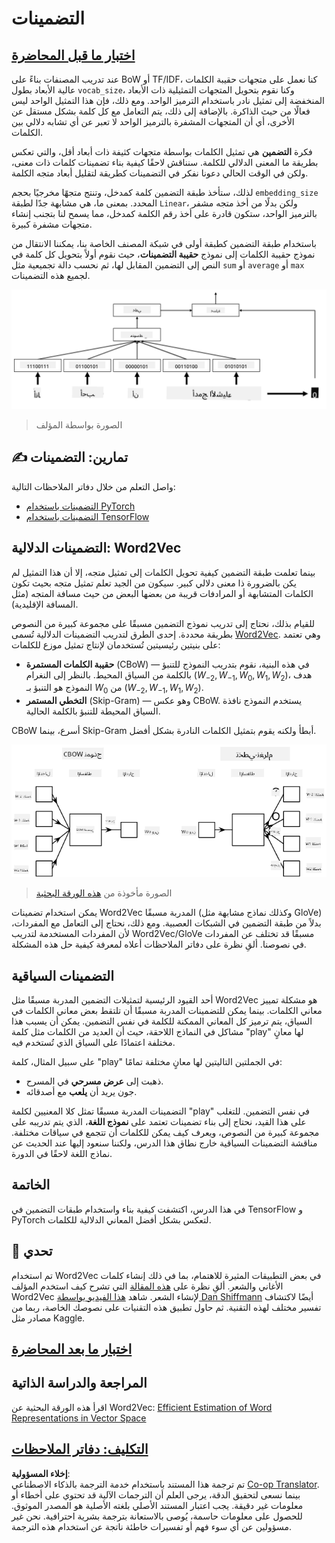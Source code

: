 <!--
CO_OP_TRANSLATOR_METADATA:
{
  "original_hash": "e40b47ac3fd48f71304ede1474e66293",
  "translation_date": "2025-08-26T08:13:38+00:00",
  "source_file": "lessons/5-NLP/14-Embeddings/README.md",
  "language_code": "ar"
}
-->
# التضمينات

## [اختبار ما قبل المحاضرة](https://red-field-0a6ddfd03.1.azurestaticapps.net/quiz/114)

عند تدريب المصنفات بناءً على BoW أو TF/IDF، كنا نعمل على متجهات حقيبة الكلمات عالية الأبعاد بطول `vocab_size`، وكنا نقوم بتحويل المتجهات التمثيلية ذات الأبعاد المنخفضة إلى تمثيل نادر باستخدام الترميز الواحد. ومع ذلك، فإن هذا التمثيل الواحد ليس فعالًا من حيث الذاكرة. بالإضافة إلى ذلك، يتم التعامل مع كل كلمة بشكل مستقل عن الأخرى، أي أن المتجهات المشفرة بالترميز الواحد لا تعبر عن أي تشابه دلالي بين الكلمات.

فكرة **التضمين** هي تمثيل الكلمات بواسطة متجهات كثيفة ذات أبعاد أقل، والتي تعكس بطريقة ما المعنى الدلالي للكلمة. سنناقش لاحقًا كيفية بناء تضمينات كلمات ذات معنى، ولكن في الوقت الحالي دعونا نفكر في التضمينات كطريقة لتقليل أبعاد متجه الكلمة.

لذلك، ستأخذ طبقة التضمين كلمة كمدخل، وتنتج متجهًا مخرجيًا بحجم `embedding_size` المحدد. بمعنى ما، هي مشابهة جدًا لطبقة `Linear`، ولكن بدلًا من أخذ متجه مشفر بالترميز الواحد، ستكون قادرة على أخذ رقم الكلمة كمدخل، مما يسمح لنا بتجنب إنشاء متجهات مشفرة كبيرة.

باستخدام طبقة التضمين كطبقة أولى في شبكة المصنف الخاصة بنا، يمكننا الانتقال من نموذج حقيبة الكلمات إلى نموذج **حقيبة التضمينات**، حيث نقوم أولاً بتحويل كل كلمة في النص إلى التضمين المقابل لها، ثم نحسب دالة تجميعية مثل `sum` أو `average` أو `max` لجميع هذه التضمينات.

![صورة توضح مصنف التضمين لخمس كلمات متسلسلة.](../../../../../translated_images/embedding-classifier-example.b77f021a7ee67eeec8e68bfe11636c5b97d6eaa067515a129bfb1d0034b1ac5b.ar.png)

> الصورة بواسطة المؤلف

## ✍️ تمارين: التضمينات

واصل التعلم من خلال دفاتر الملاحظات التالية:
* [التضمينات باستخدام PyTorch](../../../../../lessons/5-NLP/14-Embeddings/EmbeddingsPyTorch.ipynb)
* [التضمينات باستخدام TensorFlow](../../../../../lessons/5-NLP/14-Embeddings/EmbeddingsTF.ipynb)

## التضمينات الدلالية: Word2Vec

بينما تعلمت طبقة التضمين كيفية تحويل الكلمات إلى تمثيل متجه، إلا أن هذا التمثيل لم يكن بالضرورة ذا معنى دلالي كبير. سيكون من الجيد تعلم تمثيل متجه بحيث تكون الكلمات المتشابهة أو المرادفات قريبة من بعضها البعض من حيث مسافة المتجه (مثل المسافة الإقليدية).

للقيام بذلك، نحتاج إلى تدريب نموذج التضمين مسبقًا على مجموعة كبيرة من النصوص بطريقة محددة. إحدى الطرق لتدريب التضمينات الدلالية تُسمى [Word2Vec](https://en.wikipedia.org/wiki/Word2vec). وهي تعتمد على بنيتين رئيسيتين تُستخدمان لإنتاج تمثيل موزع للكلمات:

- **حقيبة الكلمات المستمرة** (CBoW) — في هذه البنية، نقوم بتدريب النموذج للتنبؤ بالكلمة من السياق المحيط. بالنظر إلى النغرام $(W_{-2},W_{-1},W_0,W_1,W_2)$، هدف النموذج هو التنبؤ بـ $W_0$ من $(W_{-2},W_{-1},W_1,W_2)$.
- **التخطي المستمر** (Skip-Gram) — وهو عكس CBoW. يستخدم النموذج نافذة السياق المحيطة للتنبؤ بالكلمة الحالية.

CBoW أسرع، بينما Skip-Gram أبطأ ولكنه يقوم بتمثيل الكلمات النادرة بشكل أفضل.

![صورة توضح كلا من خوارزميات CBoW و Skip-Gram لتحويل الكلمات إلى متجهات.](../../../../../translated_images/example-algorithms-for-converting-words-to-vectors.fbe9207a726922f6f0f5de66427e8a6eda63809356114e28fb1fa5f4a83ebda7.ar.png)

> الصورة مأخوذة من [هذه الورقة البحثية](https://arxiv.org/pdf/1301.3781.pdf)

يمكن استخدام تضمينات Word2Vec المدربة مسبقًا (وكذلك نماذج مشابهة مثل GloVe) بدلاً من طبقة التضمين في الشبكات العصبية. ومع ذلك، نحتاج إلى التعامل مع المفردات، لأن المفردات المستخدمة لتدريب Word2Vec/GloVe مسبقًا قد تختلف عن المفردات في نصوصنا. ألقِ نظرة على دفاتر الملاحظات أعلاه لمعرفة كيفية حل هذه المشكلة.

## التضمينات السياقية

أحد القيود الرئيسية لتمثيلات التضمين المدربة مسبقًا مثل Word2Vec هو مشكلة تمييز معاني الكلمات. بينما يمكن للتضمينات المدربة مسبقًا أن تلتقط بعض معاني الكلمات في السياق، يتم ترميز كل المعاني الممكنة للكلمة في نفس التضمين. يمكن أن يسبب هذا مشاكل في النماذج اللاحقة، حيث أن العديد من الكلمات مثل كلمة "play" لها معانٍ مختلفة اعتمادًا على السياق الذي تُستخدم فيه.

على سبيل المثال، كلمة "play" في الجملتين التاليتين لها معانٍ مختلفة تمامًا:

- ذهبت إلى **عرض مسرحي** في المسرح.
- جون يريد أن **يلعب** مع أصدقائه.

التضمينات المدربة مسبقًا تمثل كلا المعنيين لكلمة "play" في نفس التضمين. للتغلب على هذا القيد، نحتاج إلى بناء تضمينات تعتمد على **نموذج اللغة**، الذي يتم تدريبه على مجموعة كبيرة من النصوص، ويعرف كيف يمكن للكلمات أن تتجمع في سياقات مختلفة. مناقشة التضمينات السياقية خارج نطاق هذا الدرس، ولكننا سنعود إليها عند الحديث عن نماذج اللغة لاحقًا في الدورة.

## الخاتمة

في هذا الدرس، اكتشفت كيفية بناء واستخدام طبقات التضمين في TensorFlow و PyTorch لتعكس بشكل أفضل المعاني الدلالية للكلمات.

## 🚀 تحدي

تم استخدام Word2Vec في بعض التطبيقات المثيرة للاهتمام، بما في ذلك إنشاء كلمات الأغاني والشعر. ألقِ نظرة على [هذه المقالة](https://www.politetype.com/blog/word2vec-color-poems) التي تشرح كيف استخدم المؤلف Word2Vec لإنشاء الشعر. شاهد [هذا الفيديو بواسطة Dan Shiffmann](https://www.youtube.com/watch?v=LSS_bos_TPI&ab_channel=TheCodingTrain) أيضًا لاكتشاف تفسير مختلف لهذه التقنية. ثم حاول تطبيق هذه التقنيات على نصوصك الخاصة، ربما من مصادر مثل Kaggle.

## [اختبار ما بعد المحاضرة](https://red-field-0a6ddfd03.1.azurestaticapps.net/quiz/214)

## المراجعة والدراسة الذاتية

اقرأ هذه الورقة البحثية عن Word2Vec: [Efficient Estimation of Word Representations in Vector Space](https://arxiv.org/pdf/1301.3781.pdf)

## [التكليف: دفاتر الملاحظات](assignment.md)

**إخلاء المسؤولية**:  
تم ترجمة هذا المستند باستخدام خدمة الترجمة بالذكاء الاصطناعي [Co-op Translator](https://github.com/Azure/co-op-translator). بينما نسعى لتحقيق الدقة، يرجى العلم أن الترجمات الآلية قد تحتوي على أخطاء أو معلومات غير دقيقة. يجب اعتبار المستند الأصلي بلغته الأصلية هو المصدر الموثوق. للحصول على معلومات حاسمة، يُوصى بالاستعانة بترجمة بشرية احترافية. نحن غير مسؤولين عن أي سوء فهم أو تفسيرات خاطئة ناتجة عن استخدام هذه الترجمة.